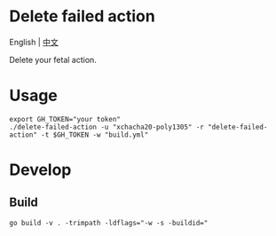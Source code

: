 # Delete failed action

English | [中文](./README_zh.md)

Delete your fetal action.

# Usage

```shell
export GH_TOKEN="your token"
./delete-failed-action -u "xchacha20-poly1305" -r "delete-failed-action" -t $GH_TOKEN -w "build.yml"
```

# Develop

## Build

```shell
go build -v . -trimpath -ldflags="-w -s -buildid="
```